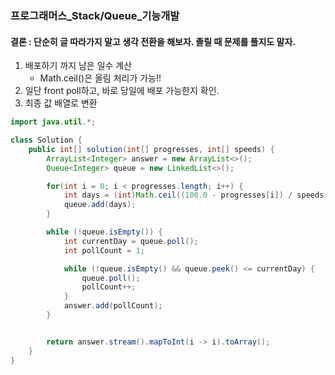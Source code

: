 ### 프로그래머스_Stack/Queue_기능개발

#### 결론 : 단순히 글 따라가지 말고 생각 전환을 해보자. 졸릴 때 문제를 풀지도 말자.

1. 배포하기 까지 남은 일수 계산
   - Math.ceil()은 올림 처리가 가능!!
2. 일단 front poll하고, 바로 당일에 배포 가능한지 확인.
3. 최종 값 배열로 변환

``` java
import java.util.*;

class Solution {
    public int[] solution(int[] progresses, int[] speeds) {
        ArrayList<Integer> answer = new ArrayList<>();
        Queue<Integer> queue = new LinkedList<>();

        for(int i = 0; i < progresses.length; i++) {
            int days = (int)Math.ceil((100.0 - progresses[i]) / speeds[i]);
            queue.add(days);
        }

        while (!queue.isEmpty()) {
            int currentDay = queue.poll();
            int pollCount = 1;

            while (!queue.isEmpty() && queue.peek() <= currentDay) {
                queue.poll();
                pollCount++;
            }
            answer.add(pollCount);
        }


        return answer.stream().mapToInt(i -> i).toArray();
    }
}
```